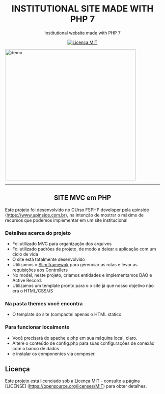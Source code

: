 <h1 align = "center">
<br>
INSTITUTIONAL SITE MADE WITH PHP 7
</h1>

<p align = "center">Institutional website made with PHP 7</p>

<p align = "center">
  <a href="https://opensource.org/licenses/MIT">
    <img src = "https://img.shields.io/badge/License-MIT-blue.svg" alt = "Licença MIT">
  </a>
</p>

[//]: # (Adicione seus gifs / imagens aqui :)
<div>
  <img src = "/gi-cafecontrol.gif" alt = "demo" height = "425">
</div>

<hr />

<h2 align ="center">SITE MVC em PHP</h2>

Este projeto foi desenvolvido no CUrso FSPHP developer pela upinside (https://www.upinside.com.br), na intenção de mostrar o máximo de recursos que podemos implementar em um site institucional

### Detalhes acerca do projeto ###
* Foi utilizado MVC para organização dos arquivos
* Foi utilizado padrões de projeto, de modo a deixar a aplicação com um ciclo de vida
* O site está totalmente desenvolvido
* Utilizamos o [Slim framewok](http://www.slimframework.com/) para gerenciar as rotas e levar as requisições aos Controllers
* No model, neste projeto, criamos entidades e implementamos DAO e Active Record.
* Utilizamos um template pronto para o o site já que nosso objetivo não era o HTML/CSS/JS

### Na pasta themes você encontra ###
* O template do site (compactei apenas o HTML statico

### Para funcionar localmente ###
* Você precisará do apache e php em sua máquina local, claro.
* Altere o conteúdo de config.php para suas configurações de conexão com o banco de dados
* e instalar os componentes via composer.

## Licença

Este projeto está licenciado sob a Licença MIT - consulte a página [LICENSE] (https://opensource.org/licenses/MIT) para obter detalhes.
